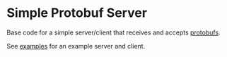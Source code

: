 # Simple Protobuf Server

Base code for a simple server/client that receives and accepts
[protobufs](https://github.com/google/protobuf).

See
[examples](https://github.com/frigidrain/simple-protobuf-server/tree/master/src/main/java/io/github/frigidrain/examples)
for an example server and client.
